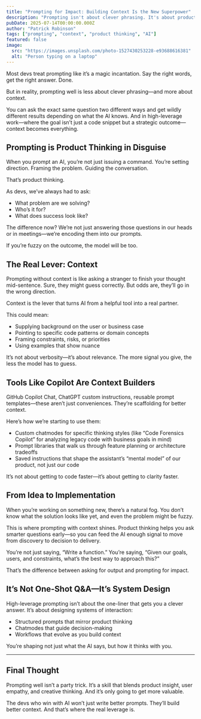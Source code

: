 ```yaml
---
title: "Prompting for Impact: Building Context Is the New Superpower"
description: "Prompting isn't about clever phrasing. It's about product thinking and context."
pubDate: 2025-07-14T00:00:00.000Z
author: "Patrick Robinson"
tags: ["prompting", "context", "product thinking", "AI"]
featured: false
image:
  src: "https://images.unsplash.com/photo-1527430253228-e93688616381"
  alt: "Person typing on a laptop"
---
```


Most devs treat prompting like it’s a magic incantation.
Say the right words, get the right answer. Done.

But in reality, prompting well is less about clever phrasing—and more about context.

You can ask the exact same question two different ways and get wildly different results depending on what the AI knows. And in high-leverage work—where the goal isn’t just a code snippet but a strategic outcome—context becomes everything.

## Prompting is Product Thinking in Disguise

When you prompt an AI, you’re not just issuing a command. You’re setting direction. Framing the problem. Guiding the conversation.

That’s product thinking.

As devs, we’ve always had to ask:
- What problem are we solving?
- Who’s it for?
- What does success look like?

The difference now? We’re not just answering those questions in our heads or in meetings—we’re encoding them into our prompts.

If you’re fuzzy on the outcome, the model will be too.

## The Real Lever: Context

Prompting without context is like asking a stranger to finish your thought mid-sentence.
Sure, they might guess correctly. But odds are, they’ll go in the wrong direction.

Context is the lever that turns AI from a helpful tool into a real partner.

This could mean:
- Supplying background on the user or business case
- Pointing to specific code patterns or domain concepts
- Framing constraints, risks, or priorities
- Using examples that show nuance

It’s not about verbosity—it’s about relevance. The more signal you give, the less the model has to guess.

## Tools Like Copilot Are Context Builders

GitHub Copilot Chat, ChatGPT custom instructions, reusable prompt templates—these aren’t just conveniences. They’re scaffolding for better context.

Here’s how we’re starting to use them:
- Custom chatmodes for specific thinking styles (like “Code Forensics Copilot” for analyzing legacy code with business goals in mind)
- Prompt libraries that walk us through feature planning or architecture tradeoffs
- Saved instructions that shape the assistant’s “mental model” of our product, not just our code

It’s not about getting to code faster—it’s about getting to clarity faster.

## From Idea to Implementation

When you’re working on something new, there’s a natural fog. You don’t know what the solution looks like yet, and even the problem might be fuzzy.

This is where prompting with context shines. Product thinking helps you ask smarter questions early—so you can feed the AI enough signal to move from discovery to decision to delivery.

You’re not just saying, “Write a function.”
You’re saying, “Given our goals, users, and constraints, what’s the best way to approach this?”

That’s the difference between asking for output and prompting for impact.

## It’s Not One-Shot Q&A—It’s System Design

High-leverage prompting isn’t about the one-liner that gets you a clever answer. It’s about designing systems of interaction:
- Structured prompts that mirror product thinking
- Chatmodes that guide decision-making
- Workflows that evolve as you build context

You’re shaping not just what the AI says, but how it thinks with you.

---

## Final Thought

Prompting well isn’t a party trick. It’s a skill that blends product insight, user empathy, and creative thinking. And it’s only going to get more valuable.

The devs who win with AI won’t just write better prompts.
They’ll build better context.
And that’s where the real leverage is.
